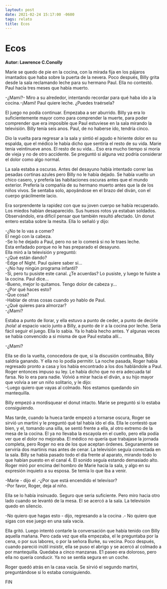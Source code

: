 ```yaml
---
laytout: post
date: 2021-02-24 15:17:00 -0600
tags: relato 
title: Ecos
---
```


# Ecos

**Autor: Lawrence C.Conolly**

Marie se quedo de pie en la cocina, con la mirada fija en los pájaros
imantados que haba sobre la puerta de la nevera. Poco después, Billy
grita desde la sala reclamando leche para su hermano Paul. Ella no
contestó. Paul hacía tres meses que había muerto.

-¿Mami?- Miro a su alrededor, intentando recordar para qué haba ido a
la cocina.-¡Mami! Paul quiere leche. ¿Puedes traérsela?

El juego no podía continuar. Empezaba a ser aburrido. Billy ya era lo
suficientemente mayor como para comprender la muerte, para poder
comprender que era imposible que Paul estuviese en la sala mirando la
televisión. Billy tenía seis anos. Paul, de no haberse ido, tendría
cinco.

Dio la vuelta para regresar a la sala y sintió el agudo e hiriente
dolor en su espalda, que el médico le había dicho que sentiría el resto
de su vida. Marie tenia veintinueve anos. El resto de su vida... Eso
era mucho tiempo si moría de vieja y no de otro accidente. Se preguntó
si alguna vez podría considerar el dolor como algo normal.

La sala estaba a oscuras. Antes del desayuno había intentado correr las
pesadas cortinas azules pero Billy no le había dejado. Se había vuelto
un chico casero, y prefería las habitaciones oscuras antes que el mundo
exterior. Prefería la compañía de su hermano muerto antes que la de los
niños vivos. Se sentaba solo, apoyándose en el brazo del diván, con el
cuerpo grácilmente lacio.

Era sorprendente la rapidez con que su joven cuerpo se había
recuperado. Los miedos habían desaparecido. Sus huesos rotos ya estaban
soldados. Observándolo, era difícil pensar que también resultó
afectado. Un donut entero estaba sobre la mesita. Ella lo señaló y
dijo:

-¿No te lo vas a comer?  
El negó con la cabeza.  
-Se lo he dejado a Paul, pero no se lo comerá si no le traes leche.  
Esta enfadado porque no le has preparado el desayuno.  
Ella miró a la televisión y preguntó:  
-¿Qué están dando?  
-Edge of Night. Paul quiere saber si...  
-¿No hay ningún programa infantil?  
-Si, pero tu pusiste este canal. ¿Te acuerdas? Lo pusiste, y luego te
fuiste a la cocina. Paul dice...  
-Bueno, mejor lo quitamos. Tengo dolor de cabeza y...  
-¿Por qué haces esto?  
-Que cosa?  
-Hablar de otras cosas cuando yo hablo de PauI.  
-¿Qué quieres para almorzar?  
-¿Mami?

Estaba a punto de llorar, y ella estuvo a punto de ceder, a punto de
decirle ¡hola! al espacio vacío junto a Billy, a punto de ir a la
cocina por leche. Seria fácil seguir el juego. Ella lo sabia. Ya lo
había hecho antes. Y algunas veces se había convencido a si misma de
que Paul estaba allí...

-¿Mami?

Ella se dio la vuelta, conocedora de que, si la discusión continuaba,
Billy saldría ganando. Y ella no lo podía permitir. La noche pasada,
Roger había regresado pronto a casa y los había encontrado a los dos
hablándole a Paul. Roger entonces impuso su ley. Le había dicho que no
era adecuada tal farsa. No lo era para nadie. Volvió a mirar hacia el
diván, a su hijo mayor que volvía a ser un niño solitario, y le dijo:  
-Luego quiero que vayas al colmado. Nos estamos quedando sin
mantequilla.

Billy empezó a mordisquear el donut intacto. Marie se preguntó si lo
estaba consiguiendo.

Mas tarde, cuando la hueca tarde empezó a tornarse oscura, Roger se
sirvió un martini y le preguntó qué tal había ido el día. Ella le
contestó que bien, y el, tomando una silla, se sentó frente a ella, al
otro extremo de la mesa de la cocina. El ya no llevaba la escayola en
el cuello, pero ella podía ver que el dolor no mejoraba. El médico no
quería que trabajase la jornada completa, pero Roger no era de los que
aceptan órdenes. Seguramente se serviría dos martinis mas antes de
cenar. La televisión seguía conectada en la sala. Billy se había pasado
todo el día frente al aparato, mirando todo lo que habían puesto en el
canal 4. El sonido seguía estando demasiado alto. Roger miró por encima
del hombro de Marie hacia la sala, y algo en su expresión inquieto a su
esposa. Se temía lo que iba a venir.

-Marie - dijo el .-¿Por que está encendido el televisor?  
-Por favor, Roger, deja al niño.

Ella se lo había insinuado. Seguro que seria suficiente. Pero miro
hacia otro lado cuando se levantó de la mesa. El se acercó a la sala.
La televisión quedo en silencio.

-No quiero que hagas esto - dijo, regresando a la cocina .- No quiero
que sigas con ese juego en una sala vacía.

Ella gritó. Luego intentó contarle la conversación que había tenido con
Billy aquella mañana. Pero cada vez que ella empezaba, el le preguntaba
por la cena, o por sus labores, o por la señora Burke, su vecina. Poco
después, cuando pareció inútil insistir, ella se puso el abrigo y se
acercó al colmado a por mantequilla. Quedaba a cinco manzanas. E1 paseo
era doloroso, pero ella no quería conducir. Ya no se sentía segura en
un coche.

Roger quedó atrás en la casa vacía. Se sirvió el segundo martini,
preguntándose si lo estaba consiguiendo.

FIN